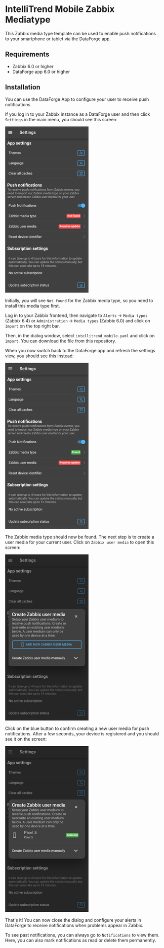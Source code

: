 # IntelliTrend Mobile Zabbix Mediatype

This Zabbix media type template can be used to enable push notifications to your smartphone or tablet via the DataForge app.

## Requirements

* Zabbix 6.0 or higher
* DataForge app 6.0 or higher

## Installation

You can use the DataForge App to configure your user to receive push notifications.

If you log in to your Zabbix instance as a DataForge user and then click `Settings` in the main menu, you should see this screen:

![step_1](img/step_1.png)

Initially, you will see `Not found` for the Zabbix media type, so you need to install this media type first.

Log in to your Zabbix frontend, then navigate to `Alerts` &rarr; `Media types` (Zabbix 6.4) or `Administration` &rarr; `Media types` (Zabbix 6.0) and click on `Import` on the top right bar.

Then, in the dialog window, select `intellitrend_mobile.yaml` and click on `Import`. You can download the file from this repository.

When you now switch back to the DataForge app and refresh the settings view, you should see this instead:

![step_2](img/step_2.png)

The Zabbix media type should now be found. The next step is to create a user media for your current user. Click on `Zabbix user media` to open this screen:

![step_3](img/step_3.png)

Click on the blue button to confirm creating a new user media for push notifications. After a few seconds, your device is registered and you should see it on the screen:

![step_4](img/step_4.png)

That's it! You can now close the dialog and configure your alerts in DataForge to receive notifications when problems appear in Zabbix.

To see past notifications, you can always go to `Notifications` to view them. Here, you can also mark notifications as read or delete them permanently.